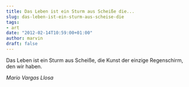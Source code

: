 ```yaml
---
title: Das Leben ist ein Sturm aus Scheiße die...
slug: das-leben-ist-ein-sturm-aus-scheise-die
tags:
- art
date: "2012-02-14T10:59:00+01:00"
author: marvin
draft: false
---
```

Das Leben ist ein Sturm aus Scheiße, die Kunst der einzige Regenschirm,
den wir haben.

<cite>Mario Vargas Llosa</cite>